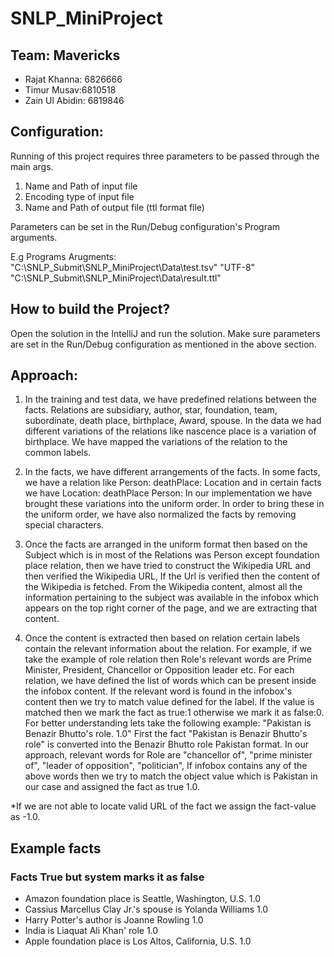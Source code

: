 # SNLP_MiniProject

## Team: Mavericks
* Rajat Khanna: 6826666
* Timur Musav:6810518
* Zain Ul Abidin: 6819846

## Configuration:
Running of this project requires three parameters to be passed through the main args. 
1. Name and Path of input file
2. Encoding type of input file
3. Name and Path of output file (ttl format file)

Parameters can be set in the Run/Debug configuration's Program arguments.

E.g Programs Arugments: "C:\SNLP_Submit\SNLP_MiniProject\Data\test.tsv" "UTF-8" "C:\SNLP_Submit\SNLP_MiniProject\Data\result.ttl"

## How to build the Project?
Open the solution in the IntelliJ and run the solution. Make sure parameters are set in the Run/Debug configuration as mentioned
in the above section.

## Approach:
1. In the training and test data, we have predefined relations between the facts. Relations are subsidiary, author, star, foundation, team, subordinate, death place, birthplace, Award, spouse. In the data we had different variations of the relations like nascence place is a variation of birthplace. We have mapped the variations of the relation to the common labels.

2. In the facts, we have different arrangements of the facts. In some facts, we have a relation like Person: deathPlace: Location and in certain facts
we have Location: deathPlace Person: In our implementation we have brought these variations into the uniform order. In order to bring these in the
uniform order, we have also normalized the facts by removing special characters.

3. Once the facts are arranged in the uniform format then based on the Subject which is in most of the Relations was Person except foundation place relation, then we have tried to construct the Wikipedia URL and then verified the Wikipedia URL, If the Url is verified then the content of the Wikipedia is
fetched. From the Wikipedia content, almost all the information pertaining to the subject was available in the infobox which appears on the top right corner of the page, and we are extracting that content.

4. Once the content is extracted then based on relation certain labels contain the relevant information about the relation. For example, if we take the example of role relation then Role's relevant words are Prime Minister, President, Chancellor or Opposition leader etc. For each relation, we have
defined the list of words which can be present inside the infobox content. If the relevant word is found in the infobox's content then we try to match value defined for the label. If the value is matched then we mark the fact as true:1 otherwise we mark it as false:0. For better understanding lets take
the following example: "Pakistan is Benazir Bhutto's role. 1.0"
First the fact "Pakistan is Benazir Bhutto's role" is converted into the Benazir Bhutto role Pakistan format. 
In our approach, relevant words for Role are "chancellor of", "prime minister of", "leader of opposition", "politician", 
If infobox contains any of the above words then we try to match the object value which is Pakistan in our case and assigned the fact as true 1.0. 

*If we are not able to locate valid URL of the fact we assign the fact-value as -1.0.


## Example facts
### Facts True but system marks it as false
* Amazon foundation place is Seattle, Washington, U.S.	1.0
* Cassius Marcellus Clay Jr.'s spouse is Yolanda Williams	1.0
* Harry Potter's author is Joanne Rowling	1.0
* India is Liaquat Ali Khan' role	1.0
* Apple foundation place is Los Altos, California, U.S.	1.0
